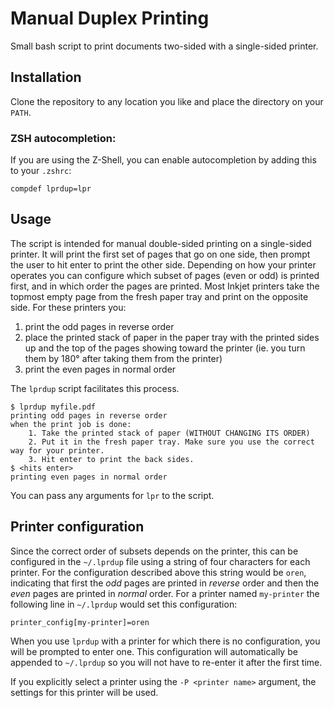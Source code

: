 # Manual Duplex Printing

Small bash script to print documents two-sided with a single-sided printer.

## Installation

Clone the repository to any location you like and place the directory on your `PATH`.

### ZSH autocompletion:

If you are using the Z-Shell, you can enable autocompletion by adding this to your `.zshrc`:
```
compdef lprdup=lpr
```

## Usage

The script is intended for manual double-sided printing on a single-sided printer.
It will print the first set of pages that go on one side, then prompt the user to hit enter to print the other side.
Depending on how your printer operates you can configure which subset of pages (even or odd) is printed first, and in which order the pages are printed.
Most Inkjet printers take the topmost empty page from the fresh paper tray and print on the opposite side.
For these printers you:

1. print the odd pages in reverse order
2. place the printed stack of paper in the paper tray with the printed sides up and the top of the pages showing toward the printer (ie. you turn them by 180° after taking them from the printer)
4. print the even pages in normal order

The `lprdup` script facilitates this process.

```
$ lprdup myfile.pdf
printing odd pages in reverse order
when the print job is done:
    1. Take the printed stack of paper (WITHOUT CHANGING ITS ORDER)
    2. Put it in the fresh paper tray. Make sure you use the correct way for your printer.
    3. Hit enter to print the back sides.
$ <hits enter>
printing even pages in normal order
```

You can pass any arguments for `lpr` to the script.

## Printer configuration

Since the correct order of subsets depends on the printer, this can be configured in the `~/.lprdup` file using a string of four characters for each printer.
For the configuration described above this string would be `oren`, indicating that first the *odd* pages are printed in *reverse* order and then the *even* pages are printed in *normal* order.
For a printer named `my-printer` the following line in `~/.lprdup` would set this configuration:

```
printer_config[my-printer]=oren
```

When you use `lprdup` with a printer for which there is no configuration, you will be prompted to enter one.
This configuration will automatically be appended to `~/.lprdup` so you will not have to re-enter it after the first time.

If you explicitly select a printer using the `-P <printer name>` argument, the settings for this printer will be used.
